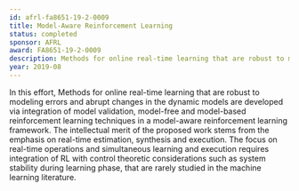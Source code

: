 ```yaml
---
id: afrl-fa8651-19-2-0009
title: Model-Aware Reinforcement Learning
status: completed
sponsor: AFRL
award: FA8651-19-2-0009
description: Methods for online real-time learning that are robust to modeling errors and abrupt changes in the dynamic models using a model-aware reinforcement learning framework.
year: 2019-08
---
```

In this effort, Methods for online real-time learning that are robust to modeling errors and abrupt changes in the dynamic models are developed via integration of model validation, model-free and model-based reinforcement learning techniques in a model-aware reinforcement learning framework. The intellectual merit of the proposed work stems from the emphasis on real-time estimation, synthesis and execution. The focus on real-time operations and simultaneous learning and execution requires integration of RL with control theoretic considerations such as system stability during learning phase, that are rarely studied in the machine learning literature.